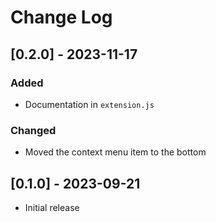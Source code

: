 # Change Log

## [0.2.0] - 2023-11-17

### Added

- Documentation in `extension.js`

### Changed

- Moved the context menu item to the bottom

## [0.1.0] - 2023-09-21

- Initial release
